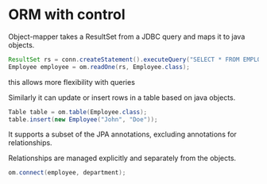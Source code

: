 # ORM with control

Object-mapper takes a ResultSet from a JDBC query and maps it to java objects.

```java
ResultSet rs = conn.createStatement().executeQuery("SELECT * FROM EMPLOYEES WHERE ID = 123");
Employee employee = om.readOne(rs, Employee.class);
```

this allows more flexibility with queries


Similarly it can update or insert rows in a table based on java objects.

```java
Table table = om.table(Employee.class);
table.insert(new Employee("John", "Doe"));
```

It supports a subset of the JPA annotations, excluding annotations for relationships.

Relationships are managed explicitly and separately from the objects.

```java
om.connect(employee, department);
```
